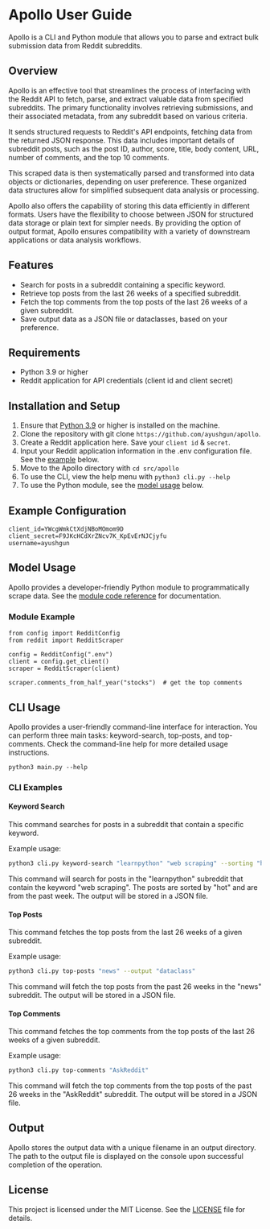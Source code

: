 # Apollo User Guide

Apollo is a CLI and Python module that allows you to parse and extract bulk submission data from Reddit subreddits.

## Overview

Apollo is an effective tool that streamlines the process of interfacing with the Reddit API to fetch, parse, and extract valuable data from specified subreddits. The primary functionality involves retrieving submissions, and their associated metadata, from any subreddit based on various criteria.

It sends structured requests to Reddit's API endpoints, fetching data from the returned JSON response. This data includes important details of subreddit posts, such as the post ID, author, score, title, body content, URL, number of comments, and the top 10 comments.

This scraped data is then systematically parsed and transformed into data objects or dictionaries, depending on user preference. These organized data structures allow for simplified subsequent data analysis or processing.

Apollo also offers the capability of storing this data efficiently in different formats. Users have the flexibility to choose between JSON for structured data storage or plain text for simpler needs. By providing the option of output format, Apollo ensures compatibility with a variety of downstream applications or data analysis workflows.

## Features

- Search for posts in a subreddit containing a specific keyword.
- Retrieve top posts from the last 26 weeks of a specified subreddit.
- Fetch the top comments from the top posts of the last 26 weeks of a given subreddit.
- Save output data as a JSON file or dataclasses, based on your preference.

## Requirements

- Python 3.9 or higher
- Reddit application for API credentials (client id and client secret)

## Installation and Setup

1. Ensure that [Python 3.9](https://www.python.org/downloads/) or higher is installed on the machine.
2. Clone the repository with git clone `https://github.com/ayushgun/apollo`.
3. Create a Reddit application here. Save your `client id` & `secret`.
4. Input your Reddit application information in the .env configuration file. See the [example](#example-configuration) below.
5. Move to the Apollo directory with `cd src/apollo`
6. To use the CLI, view the help menu with `python3 cli.py --help`
7. To use the Python module, see the [model usage](#model-usage) below.

## Example Configuration

```
client_id=YWcgWmkCtXdjNBoMOmom9D
client_secret=F9JKcHCdXrZNcv7K_KpEvErNJCjyfu
username=ayushgun
```

## Model Usage

Apollo provides a developer-friendly Python module to programmatically scrape data. See the [module code reference](https://ayushgun.github.io/apollo/) for documentation.

### Module Example

```
from config import RedditConfig
from reddit import RedditScraper

config = RedditConfig(".env")
client = config.get_client()
scraper = RedditScraper(client)

scraper.comments_from_half_year("stocks")  # get the top comments
```

## CLI Usage

Apollo provides a user-friendly command-line interface for interaction. You can perform three main tasks: keyword-search, top-posts, and top-comments. Check the command-line help for more detailed usage instructions.

```
python3 main.py --help
```

### CLI Examples

#### Keyword Search

This command searches for posts in a subreddit that contain a specific keyword.

Example usage:

```bash
python3 cli.py keyword-search "learnpython" "web scraping" --sorting "hot" --interval "week" --output "json"
```

This command will search for posts in the "learnpython" subreddit that contain the keyword "web scraping". The posts are sorted by "hot" and are from the past week. The output will be stored in a JSON file.

#### Top Posts

This command fetches the top posts from the last 26 weeks of a given subreddit.

Example usage:

```bash
python3 cli.py top-posts "news" --output "dataclass"
```

This command will fetch the top posts from the past 26 weeks in the "news" subreddit. The output will be stored in a JSON file.

#### Top Comments

This command fetches the top comments from the top posts of the last 26 weeks of a given subreddit.

Example usage:

```bash
python3 cli.py top-comments "AskReddit"
```

This command will fetch the top comments from the top posts of the past 26 weeks in the "AskReddit" subreddit. The output will be stored in a JSON file.

## Output

Apollo stores the output data with a unique filename in an output directory. The path to the output file is displayed on the console upon successful completion of the operation.

## License

This project is licensed under the MIT License. See the [LICENSE](https://github.com/ayushgun/apollo/blob/main/LICENSE) file for details.
